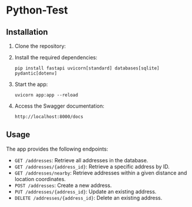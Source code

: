 # Python-Test


## Installation

1. Clone the repository:

2. Install the required dependencies:

   ```
   pip install fastapi uvicorn[standard] databases[sqlite] pydantic[dotenv]
   ```

3. Start the app:

   ```
   uvicorn app:app --reload
   ```

4. Access the Swagger documentation:

   ```
   http://localhost:8000/docs
   ```

## Usage

The app provides the following endpoints:

- `GET /addresses`: Retrieve all addresses in the database.
- `GET /addresses/{address_id}`: Retrieve a specific address by ID.
- `GET /addresses/nearby`: Retrieve addresses within a given distance and location coordinates.
- `POST /addresses`: Create a new address.
- `PUT /addresses/{address_id}`: Update an existing address.
- `DELETE /addresses/{address_id}`: Delete an existing address.
